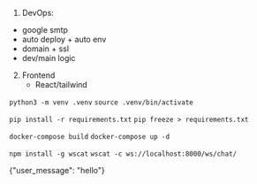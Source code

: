 
1. DevOps:
 - google smtp
 - auto deploy + auto env
 - domain + ssl
 - dev/main logic


2. Frontend 
   - React/tailwind




```python3 -m venv .venv```
```source .venv/bin/activate```

```pip install -r requirements.txt```
```pip freeze > requirements.txt```

```docker-compose build```
```docker-compose up -d```

```npm install -g wscat```
```wscat -c ws://localhost:8000/ws/chat/```

{"user_message": "hello"}



